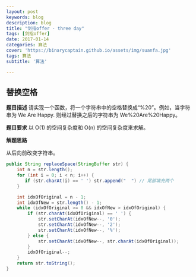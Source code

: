 ```yaml
---
layout: post
keywords: blog
description: blog
title: "剑指offer - three day"
tags: [剑指offer]
date: 2017-01-14
categories: 算法
cover: 'https://binarycaptain.github.io/assets/img/suanfa.jpg'
tags: 算法
subtitle: '算法'

---
```



## 替换空格

**题目描述**
请实现一个函数，将一个字符串中的空格替换成“%20”。例如，当字符串为 We Are Happy. 则经过替换之后的字符串为 We%20Are%20Happy。

**题目要求**
以 O(1) 的空间复杂度和 O(n) 的空间复杂度来求解。

**解题思路**

从后向前改变字符串。


```java
public String replaceSpace(StringBuffer str) {
    int n = str.length();
    for (int i = 0; i < n; i++) {
       if (str.charAt(i) == ' ') str.append("  ") // 尾部填充两个
    }

    int idxOfOriginal = n - 1;
    int idxOfNew = str.length() - 1;
    while (idxOfOriginal >= 0 && idxOfNew > idxOfOriginal) {
        if (str.charAt(idxOfOriginal) == ' ') {
            str.setCharAt(idxOfNew--, '0');
            str.setCharAt(idxOfNew--, '2');
            str.setCharAt(idxOfNew--, '%');
        } else {
            str.setCharAt(idxOfNew--, str.charAt(idxOfOriginal));
        }
        idxOfOriginal--;
    }
    return str.toString();
}
```
